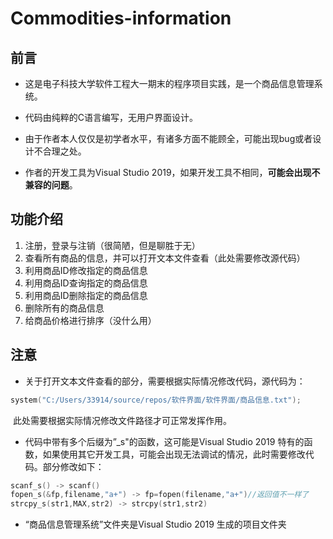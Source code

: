 # Commodities-information

## 前言

- 这是电子科技大学软件工程大一期末的程序项目实践，是一个商品信息管理系统。

- 代码由纯粹的C语言编写，无用户界面设计。

- 由于作者本人仅仅是初学者水平，有诸多方面不能顾全，可能出现bug或者设计不合理之处。

- 作者的开发工具为Visual Studio 2019，如果开发工具不相同，**可能会出现不兼容的问题**。

## 功能介绍

1. 注册，登录与注销（很简陋，但是聊胜于无）
2. 查看所有商品的信息，并可以打开文本文件查看（此处需要修改源代码）
3. 利用商品ID修改指定的商品信息
4. 利用商品ID查询指定的商品信息
5. 利用商品ID删除指定的商品信息
6. 删除所有的商品信息
7. 给商品价格进行排序（没什么用）

## 注意

- 关于打开文本文件查看的部分，需要根据实际情况修改代码，源代码为：

```c
system("C:/Users/33914/source/repos/软件界面/软件界面/商品信息.txt");
```

​       此处需要根据实际情况修改文件路径才可正常发挥作用。

- 代码中带有多个后缀为”_s"的函数，这可能是Visual Studio 2019 特有的函数，如果使用其它开发工具，可能会出现无法调试的情况，此时需要修改代码。部分修改如下：

```c
scanf_s() -> scanf()
fopen_s(&fp,filename,"a+") -> fp=fopen(filename,"a+")//返回值不一样了
strcpy_s(str1,MAX,str2) -> strcpy(str1,str2)    
```

- “商品信息管理系统”文件夹是Visual Studio 2019 生成的项目文件夹
